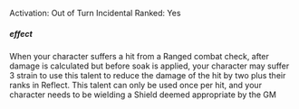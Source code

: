 Activation: Out of Turn Incidental
Ranked: Yes
##### effect
When your character suffers a hit from a
Ranged combat check, after damage is
calculated but before soak is applied, your
character may suffer 3 strain to use this
talent to reduce the damage of the hit by two plus their ranks in Reflect. This talent can only be used once per hit, and your character needs to be wielding a Shield deemed appropriate by the GM